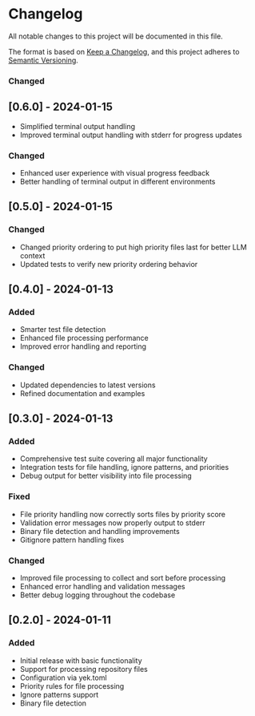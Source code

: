 # Changelog

All notable changes to this project will be documented in this file.

The format is based on [Keep a Changelog](https://keepachangelog.com/en/1.0.0/),
and this project adheres to [Semantic Versioning](https://semver.org/spec/v2.0.0.html).

### Changed

## [0.6.0] - 2024-01-15

- Simplified terminal output handling
- Improved terminal output handling with stderr for progress updates

### Changed

- Enhanced user experience with visual progress feedback
- Better handling of terminal output in different environments

## [0.5.0] - 2024-01-15

### Changed

- Changed priority ordering to put high priority files last for better LLM context
- Updated tests to verify new priority ordering behavior

## [0.4.0] - 2024-01-13

### Added

- Smarter test file detection
- Enhanced file processing performance
- Improved error handling and reporting

### Changed

- Updated dependencies to latest versions
- Refined documentation and examples

## [0.3.0] - 2024-01-13

### Added

- Comprehensive test suite covering all major functionality
- Integration tests for file handling, ignore patterns, and priorities
- Debug output for better visibility into file processing

### Fixed

- File priority handling now correctly sorts files by priority score
- Validation error messages now properly output to stderr
- Binary file detection and handling improvements
- Gitignore pattern handling fixes

### Changed

- Improved file processing to collect and sort before processing
- Enhanced error handling and validation messages
- Better debug logging throughout the codebase

## [0.2.0] - 2024-01-11

### Added

- Initial release with basic functionality
- Support for processing repository files
- Configuration via yek.toml
- Priority rules for file processing
- Ignore patterns support
- Binary file detection
